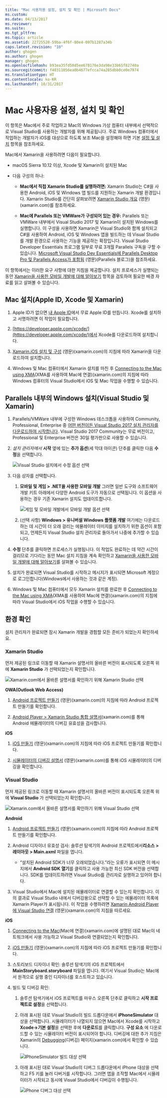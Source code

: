 ```yaml
---
title: "Mac 사용자용 설정, 설치 및 확인 | Microsoft Docs"
ms.custom: 
ms.date: 04/13/2017
ms.reviewer: 
ms.suite: 
ms.tgt_pltfrm: 
ms.topic: article
ms.assetid: 22725520-59ba-4f6f-80e4-097b1287a34b
caps.latest.revision: "10"
author: ghogen
ms.author: ghogen
manager: ghogen
ms.openlocfilehash: b93ea35fd58d5ee678176e3da98e33b65f82740a
ms.sourcegitcommit: f40311056ea0b4677efcca74a285dbb0ce0e7974
ms.translationtype: HT
ms.contentlocale: ko-KR
ms.lasthandoff: 10/31/2017
---
```

# <a name="setup-install-and-verifications-for-mac-users"></a>Mac 사용자용 설정, 설치 및 확인
이 항목은 Mac에서 주로 작업하고 Mac의 Windows 가상 컴퓨터 내부에서 선택적으로 Visual Studio를 사용하는 개발자를 위해 제공됩니다. 주로 Windows 컴퓨터에서 작업하는 개발자가 iOS를 대상으로 하도록 보조 Mac을 설정해야 하면 기본 [설정 및 설치](../cross-platform/setup-and-install.md) 항목을 참조하세요.

 Mac에서 Xamarin을 사용하려면 다음이 필요합니다.

-   macOS Sierra 10.12 이상, Xcode 및 Xamarin이 설치된 Mac

-   다음 구성의 하나:

    -   **Mac에서 직접 Xamarin Studio를 실행하려면:** Xamarin Studio는 C#을 사용한 Android, iOS 및 Windows 앱 빌드를 지원하는 Xamarin 개발 환경입니다.  Xamarin Studio를 간단히 살펴보려면 [Xamarin Studio 개요](https://xamarin.com/studio) (영문)(xamarin.com)를 참조하세요.

    -   **Mac에 Parallels 또는 VMWare가 구성되어 있는 경우:** Parallels 또는 VMWare 내부에서 Visual Studio 2017 및 Xamarin이 설치된 Windows를 실행합니다.  이 구성을 사용하면 Xamarin은 Visual Studio와 함께 설치되고 C#을 사용하여 Android, iOS 및 Windows 앱을 빌드하는 데 Visual Studio를 개발 환경으로 사용하는 기능을 제공하는 확장입니다.  Visual Studio Developer Essentials 프로그램 일부로 무료 3개월 Parallels 구독을 구할 수 있습니다. [Microsoft Visual Studio Dev Essentials에 Parallels Desktop Pro 및 Parallels Access가 포함됨](http://blog.parallels.com/blog/2015/11/18/visual-studio-dev-essentials/) (영문)(Parallels 블로그)을 참조하세요.

 이 항목에서는 이러한 요구 사항에 대한 지침을 제공합니다.  설치 프로세스가 실행되는 동안 [Xamarin을 사용한 모바일 개발에 대해 알아보기](../cross-platform/learn-about-mobile-development-with-xamarin.md) 항목을 검토하여 필요한 배경 자료를 읽고 살펴볼 수 있습니다.

##  <a name="mac"></a> Mac 설치(Apple ID, Xcode 및 Xamarin)

1.  Apple ID가 없으면 [내 Apple ID](https://appleid.apple.com/)에서 무료 Apple ID를 만듭니다. Xcode를 설치하고 서명하려면 이 작업이 필요합니다.

2.  [https://developer.apple.com/xcode/](https://developer.apple.com/xcode/)에서 Xcode를 다운로드하여 설치합니다.

3.  [Xamarin.iOS 설치 및 구성](http://developer.xamarin.com/guides/ios/getting_started/installation/mac/) (영문)(xamarin.com)의 지침에 따라 Xamarin을 다운로드하여 설치합니다.

4.  Windows 및 Mac 컴퓨터에서 Xamarin 설치를 마친 후 [Connecting to the Mac using XMA](http://developer.xamarin.com/guides/ios/getting_started/installation/windows/#Connecting_to_the_Mac_Using_XMA)(XMA를 사용하여 Mac에 연결)(xamarin.com)의 지침에 따라 Windows 컴퓨터의 Visual Studio에서 iOS 및 Mac 작업을 수행할 수 있습니다.

##  <a name="windows"></a> Parallels 내부의 Windows 설치(Visual Studio 및 Xamarin)

1.  Parallels/VMWare 내부에 구성한 Windows 데스크톱을 사용하여 Community, Professional, Enterprise 중 [어떤 버전이든 Visual Studio 2017 설치 관리자를 다운로드하여 시작합니다](https://www.visualstudio.com/downloads/). Visual Studio 2017 Community는 무료 버전이고, Professional 및 Enterprise 버전은 30일 평가판으로 사용할 수 있습니다.

2.  _설치 관리자에서_ **시작** 옆에 있는 **추가 옵션**(세 막대 아이콘) 단추를 클릭한 다음 **수정**을 선택합니다.  
  
     ![Visual Studio 설치에서 수정 옵션 선택](../cross-platform/media/cross-plat-xamarin-setup-1a.png "Cross-Plat Xamarin Setup 1")  
  
3.  다음 상자를 선택합니다.

    1.  **모바일 및 게임 > .NET을 사용한 모바일 개발** 그러면 일반 도구와 소프트웨어 개발 키트 아래에서 다양한 Android 도구가 자동으로 선택됩니다. 이 옵션을 사용하는 경우 기존 Xamarin 설치도 업데이트합니다.  
  
         ![게임 및 모바일 개발에서 모바일 개발 옵션 선택](../cross-platform/media/cross-plat-xamarin-setup-2a.png "Cross-Plat Xamarin Setup 2")  
  
    2. (선택 사항) **Windows > 유니버설 Windows 플랫폼 개발** 여기에는 다운로드하는 데 시간이 더 오래 걸리는 에뮬레이터 이미지를 설치하기 위한 옵션이 포함되고, 언제든지 Visual Studio 설치 관리자로 돌아가서 나중에 추가할 수 있습니다.  

4.  **수정** 단추를 클릭하면 프로세스가 실행됩니다. 이 작업도 완료하는 데 약간 시간이 걸리므로 기다리는 동안 Mac 설치 지침을 계속 확인하고 [Xamarin을 사용한 모바일 개발에 대해 알아보기](../cross-platform/learn-about-mobile-development-with-xamarin.md)를 살펴볼 수 있습니다.

5.  설치가 완료되면 Visual Studio를 시작하고 메시지가 표시되면 Microsoft 계정으로 로그인합니다(Windows에서 사용하는 것과 같은 계정).

6.  Windows 및 Mac 컴퓨터에서 모두 Xamarin 설치를 완료한 후 [Connecting to the Mac using XMA](http://developer.xamarin.com/guides/ios/getting_started/installation/windows/#Connecting_to_the_Mac_Using_XMA)(XMA를 사용하여 Mac에 연결)(xamarin.com)의 지침에 따라 Visual Studio에서 iOS 작업을 수행할 수 있습니다.

##  <a name="verify"></a> 환경 확인
 설치 관리자가 완료되면 잠시 Xamarin 개발을 경험할 모든 준비가 되었는지 확인하세요.

### <a name="xamarin-studio"></a>Xamarin Studio
 먼저 제공된 링크로 이동할 때 Xamarin 설명서의 올바른 버전이 표시되도록 오른쪽 위에 **Xamarin Studio** 가 선택되었는지 확인합니다.

 ![Xamarin.com에서 올바른 설명서를 확인하기 위해 Xamarin Studio 선택](../cross-platform/media/crossplat-xamarin-mac-1.png "CrossPlat Xamarin Mac 1")

**OWA(Outlook Web Access)**

1.  [Android 프로젝트 만들기](http://developer.xamarin.com/recipes/android/general/projects/create_an_android_project/) (영문)(xamarin.com)의 지침에 따라 Android 프로젝트 만들기를 확인합니다.

2.  [Android Player > Xamarin Studio 통합 설명서](https://developer.xamarin.com/guides/android/getting_started/installation/android-player/#Integration_with_Xamarin_Studio)(xamarin.com)를 통해 Android 에뮬레이터의 디버깅 유효성을 검사합니다.

**iOS**

1.  [iOS 만들기](http://developer.xamarin.com/recipes/ios/general/projects/create_an_ios_project/) (영문)(xamarin.com)의 지침에 따라 iOS 프로젝트 만들기를 확인합니다.

2.  [시뮬레이터의 디버깅 설명서](https://developer.xamarin.com/guides/ios/deployment,_testing,_and_metrics/debugging_in_xamarin_ios/#Debugging_on_the_Simulator) (영문)(xamarin.com)를 통해 iOS 시뮬레이터의 디버깅을 확인합니다.

### <a name="visual-studio"></a>Visual Studio
 먼저 제공된 링크로 이동할 때 Xamarin 설명서의 올바른 버전이 표시되도록 오른쪽 위에 **Visual Studio** 가 선택되었는지 확인합니다.

 ![Xamarin.com에서 올바른 설명서를 확인하기 위해 Visual Studio 선택](../cross-platform/media/crossplat-xamarin-mac-2.png "CrossPlat Xamarin Mac 2")

**Android**

1.  [Android 프로젝트 만들기](http://developer.xamarin.com/recipes/android/general/projects/create_an_android_project/) (영문)(xamarin.com)의 지침에 따라 Android 프로젝트 만들기를 확인합니다.

2.  Android 디자이너 유효성 검사: 솔루션 탐색기의 Android 프로젝트에서**리소스 > 레이아웃 > Main.axml** 파일을 엽니다.

    -   “설치된 Android SDK가 너무 오래되었습니다.”라는 오류가 표시되면 이 메시지에서 **Android SDK 열기**를 클릭하고 사용 가능한 최신 SDK 버전을 선택합니다. SDK를 업데이트하려면 Visual Studio를 관리자로 실행하고 있어야 합니다.

3.  Visual Studio에서 Mac에 설치된 에뮬레이터로 연결할 수 있는지 확인합니다.  이의 결과로 Visual Studio 내에서 디버깅용으로 선택할 수 있는 에뮬레이터 목록에 Xamarin Player가 표시됩니다.  이 작업을 수행하려면 [Xamarin Android Player에 Visual Studio 연결](http://developer.xamarin.com/guides/android/deployment,_testing,_and_metrics/android-player-with-visual-studio-in-vm/) (영문)(xamarin.com)의 지침을 따르세요.

**iOS**

1.  [Connecting to the Mac](https://developer.xamarin.com/guides/ios/getting_started/installation/windows/#Connecting_to_the_Mac)(Mac에 연결)(xamarin.com)에 설명된 대로 Mac이 네트워크에서 사용 가능하고 Visual Studio와 연결되었는지 확인합니다.

2.  [iOS 만들기](http://developer.xamarin.com/recipes/ios/general/projects/create_an_ios_project/) (영문)(xamarin.com)의 지침에 따라 iOS 프로젝트 만들기를 확인합니다.

3.  스토리보드 디자이너 확인: 솔루션 탐색기의 iOS 프로젝트에서 **MainStoryboard.storyboard** 파일을 엽니다. 여기서 Visual Studio는 Mac에서 원격으로 실행 중인 디자이너를 호스트하고 있습니다.

4.  빌드 및 디버깅 확인:

    1.  솔루션 탐색기에서 iOS 프로젝트를 마우스 오른쪽 단추로 클릭하고 **시작 프로젝트로 설정**을 선택합니다.

    2.  아래 표시된 대로 Visual Studio의 빌드 드롭다운에서 **iPhoneSimulator** 대상을 선택합니다. 시뮬레이터가 나열되지 않으면 Mac에서 Xcode를 시작하고 **Xcode->기본 설정**을 선택한 후에 **다운로드**를 클릭합니다. **구성 요소** 에 다운로드할 수 있는 시뮬레이터 버전이 표시되어야 합니다. 디버깅에 대한 추가 지침은 Xamarin의 [Debugging](https://developer.xamarin.com/guides/ios/deployment,_testing,_and_metrics/debugging_in_xamarin_ios/#Debugging_on_the_Simulator)(디버깅) 페이지(xamarin.com)에서 확인할 수 있습니다.

         ![IPhoneSimulator 빌드 대상 선택](../cross-platform/media/crossplat-xamarin-verify-5.png "CrossPlat Xamarin Verify 5")

    3.  아래 표시된 대로 Visual Studio의 디버그 드롭다운에서 iPhone 대상을 선택하고 F5 키를 눌러 디버거를 시작합니다. 그러면 앱을 조작할 Mac에서 시뮬레이터가 시작되고 동시에 Visual Studio에서 디버깅이 수행됩니다.

         ![iPhone 디버그 대상 선택](../cross-platform/media/crossplat-xamarin-verify-6.png "CrossPlat Xamarin Verify 6")